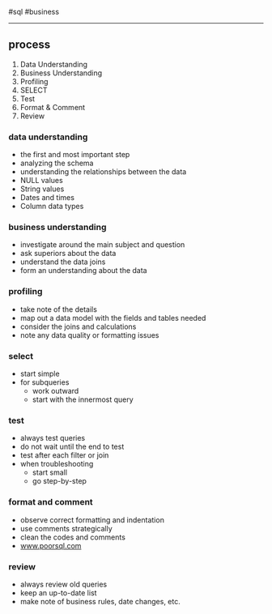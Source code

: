 #sql 
#business

---
## process
1. Data Understanding
2. Business Understanding
3. Profiling
4. SELECT
5. Test
6. Format & Comment
7. Review

### data understanding
- the first and most important step
- analyzing the schema
- understanding the relationships between the data
- NULL values
- String values
- Dates and times
- Column data types

### business understanding
- investigate around the main subject and question
- ask superiors about the data
- understand the data joins
- form an understanding about the data

### profiling
- take note of the details
- map out a data model with the fields and tables needed
- consider the joins and calculations
- note any data quality or formatting issues

### select
- start simple
- for subqueries
	- work outward
	- start with the innermost query

### test
- always test queries
- do not wait until the end to test
- test after each filter or join
- when troubleshooting
	- start small
	- go step-by-step

### format and comment
- observe correct formatting and indentation
- use comments strategically
- clean the codes and comments
- www.poorsql.com

### review
- always review old queries
- keep an up-to-date list
- make note of business rules, date changes, etc.

